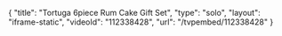 {
    "title": "Tortuga 6piece Rum Cake Gift Set",
    "type": "solo",
    "layout": "iframe-static",
    "videoId": "112338428",
    "url": "\/tvpembed\/112338428"
}